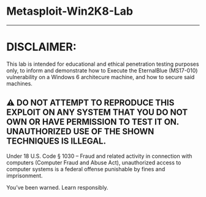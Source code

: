 # Metasploit-Win2K8-Lab
***
# DISCLAIMER:
This lab is intended for educational and ethical penetration testing purposes only, to inform and demonstrate how to Execute the EternalBlue (MS17-010) vulnerability on a Windows 6 architecure machine, and how to secure said machines.
## ⚠️ DO NOT ATTEMPT TO REPRODUCE THIS EXPLOIT ON ANY SYSTEM THAT YOU DO NOT OWN OR HAVE PERMISSION TO TEST IT ON. UNAUTHORIZED USE OF THE SHOWN TECHNIQUES IS ILLEGAL. 
Under 18 U.S. Code § 1030 – Fraud and related activity in connection with computers (Computer Fraud and Abuse Act), unauthorized access to computer systems is a federal offense punishable by fines and imprisonment.

You’ve been warned. Learn responsibly.
